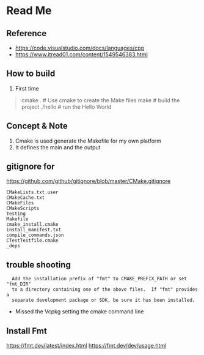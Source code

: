 # Read Me 

## Reference 
- https://code.visualstudio.com/docs/languages/cpp
- https://www.itread01.com/content/1549546383.html



## How to build 
1. First time
> cmake .   # Use cmake to create the Make files 
> make      # build the project 
> ./hello   # run the Hello World     

## Concept & Note 
1. Cmake is used generate the Makefile for my own platform 
2. It defines the main and the output 


## gitignore for 
https://github.com/github/gitignore/blob/master/CMake.gitignore
```
CMakeLists.txt.user
CMakeCache.txt
CMakeFiles
CMakeScripts
Testing
Makefile
cmake_install.cmake
install_manifest.txt
compile_commands.json
CTestTestfile.cmake
_deps
```

## trouble shooting 
```
  Add the installation prefix of "fmt" to CMAKE_PREFIX_PATH or set "fmt_DIR"
  to a directory containing one of the above files.  If "fmt" provides a
  separate development package or SDK, be sure it has been installed.
``` 
- Missed the Vcpkg setting the cmake command line

## Install Fmt 
https://fmt.dev/latest/index.html
https://fmt.dev/dev/usage.html